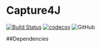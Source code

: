 # Capture4J

[![Build Status](https://travis-ci.org/vorpal-program/capture4j.svg?branch=master)](https://travis-ci.org/vorpal-program/capture4j)
[![codecov](https://codecov.io/gh/vorpal-program/capture4j/branch/master/graph/badge.svg)](https://codecov.io/gh/vorpal-program/capture4j)
![GitHub](https://img.shields.io/github/license/vorpal-program/capture4j.svg)

##Dependencies
